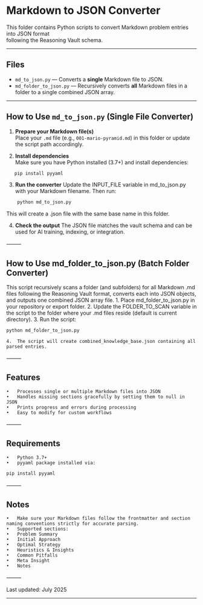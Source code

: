 # Markdown to JSON Converter

This folder contains Python scripts to convert Markdown problem entries into JSON format  
following the Reasoning Vault schema.

---

## Files

- `md_to_json.py` — Converts a **single** Markdown file to JSON.  
- `md_folder_to_json.py` — Recursively converts **all** Markdown files in a folder to a single combined JSON array.

---

## How to Use `md_to_json.py` (Single File Converter)

1. **Prepare your Markdown file(s)**  
   Place your `.md` file (e.g., `001-mario-pyramid.md`) in this folder or update the script path accordingly.

2. **Install dependencies**  
    Make sure you have Python installed (3.7+) and install dependencies:  

```bash
   pip install pyyaml
```

3. **Run the converter**
    Update the INPUT_FILE variable in md_to_json.py with your Markdown filename.
    Then run:

```bash
    python md_to_json.py
 ```

This will create a .json file with the same base name in this folder.

4. **Check the output**
    The JSON file matches the vault schema and can be used for AI training, indexing, or integration.

⸻

## How to Use md_folder_to_json.py (Batch Folder Converter)

This script recursively scans a folder (and subfolders) for all Markdown .md files following the Reasoning Vault format,
converts each into JSON objects, and outputs one combined JSON array file.
	1.	Place md_folder_to_json.py in your repository or export folder.
	2.	Update the FOLDER_TO_SCAN variable in the script to the folder where your .md files reside (default is current directory).
	3.	Run the script:
``` bash
python md_folder_to_json.py
```
	4.	The script will create combined_knowledge_base.json containing all parsed entries.

⸻

## Features
	•	Processes single or multiple Markdown files into JSON
	•	Handles missing sections gracefully by setting them to null in JSON
	•	Prints progress and errors during processing
	•	Easy to modify for custom workflows

⸻

## Requirements
	•	Python 3.7+
	•	pyyaml package installed via:
``` bash
pip install pyyaml
```

⸻

## Notes
	•	Make sure your Markdown files follow the frontmatter and section naming conventions strictly for accurate parsing.
	•	Supported sections:
	•	Problem Summary
	•	Initial Approach
	•	Optimal Strategy
	•	Heuristics & Insights
	•	Common Pitfalls
	•	Meta Insight
	•	Notes

⸻

Last updated: July 2025

---